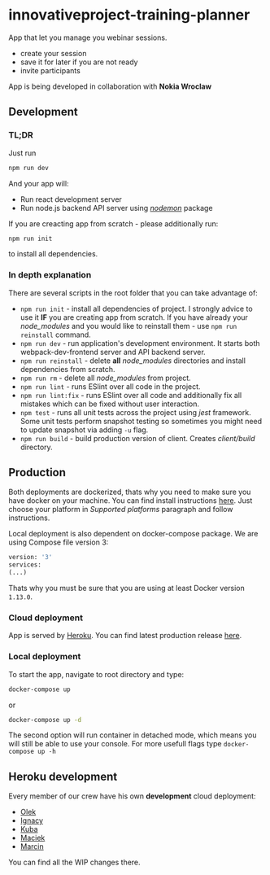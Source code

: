 # innovativeproject-training-planner
App that let you manage you webinar sessions.
- create your session
- save it for later if you are not ready
- invite participants

App is being developed in collaboration with **Nokia Wroclaw**

## Development
### TL;DR

Just run
```bash
npm run dev
```
And your app will:
- Run react development server
- Run node.js backend API server using [*nodemon*](https://www.npmjs.com/package/nodemon) package

If you are creacting app from scratch - please additionally run:
```bash
npm run init
```
to install all dependencies.

### In depth explanation
There are several scripts in the root folder that you can take advantage of:
- `npm run init` - install all dependencies of project. I strongly advice to use it **IF** you are creating app from scratch. If you have already your *node_modules* and you would like to reinstall them - use `npm run reinstall` command.
- `npm run dev` - run application's development environment. It starts both webpack-dev-frontend server and API backend server.
- `npm run reinstall` - delete **all** *node_modules* directories and install dependencies from scratch.
- `npm run rm` - delete all *node_modules* from project.
- `npm run lint` - runs ESlint over all code in the project.
- `npm run lint:fix` - runs ESlint over all code and additionally fix all mistakes which can be fixed without user interaction.
- `npm test` - runs all unit tests across the project using *jest* framework. Some unit tests perform snapshot testing so sometimes you might need to update snapshot via adding `-u` flag.
- `npm run build` - build production version of client. Creates *client/build* directory.
## Production
Both deployments are dockerized, thats why you need to make sure you have docker on your machine. You can find install instructions [here](https://docs.docker.com/install/). Just choose your platform in *Supported platforms* paragraph and follow instructions.

Local deployment is also dependent on docker-compose package. We are using Compose file version 3:
```Dockerfile
version: '3'
services:
(...)
```
Thats why you must be sure that you are using at least Docker version `1.13.0`.
### Cloud deployment
App is served by [Heroku](https://www.heroku.com/). You can find latest production release [here](https://mittrainingplanner-master.herokuapp.com/).
### Local deployment
To start the app, navigate to root directory and type:
```bash
docker-compose up
```
or
```bash
docker-compose up -d
```
The second option will run container in detached mode, which means you will still be able to use your console. For more usefull flags type `docker-compose up -h`
## Heroku development
Every member of our crew have his own **development** cloud deployment:
- [Olek](https://mittrainingplanner-starmarek.herokuapp.com/)
- [Ignacy](https://mittrainingplanner-cvaniak.herokuapp.com/)
- [Kuba](https://mittrainingplanner-jaolejnik.herokuapp.com/)
- [Maciek](https://mittrainingplanner-mbednar22.herokuapp.com/)
- [Marcin](https://mittrainingplanner-mkomorek.herokuapp.com/)

You can find all the WIP changes there.
